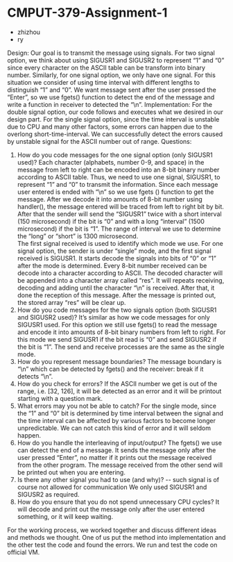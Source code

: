 # CMPUT-379-Assignment-1


<ul>
<li>zhizhou</li>
<li>ry</li>
</ul>

Design:
	Our goal is to transmit the message using signals. For two signal option, we think about using SIGUSR1 and SIGUSR2 to represent “1” and “0” since every character on the ASCII table can be transform into binary number. Similarly, for one signal option, we only have one signal. For this situation we consider of using time interval with different lengths to distinguish “1” and “0”.
	We want message sent after the user pressed the “Enter”, so we use fgets() function to detect the end of the message and write a function in receiver to detected the “\n”.
Implementation:
	For the double signal option, our code follows and executes what we desired in our design part. For the single signal option, since the time interval is unstable due to CPU and many other factors, some errors can happen due to the overlong short-time-interval. We can successfully detect the errors caused by unstable signal for the ASCII number out of range. 
Questions:
1.	How do you code messages for the one signal option (only SIGUSR1 used)?
Each character (alphabets, number 0-9, and space) in the message from left to right can be encoded into an 8-bit binary number according to ASCII table. Thus, we need to use one signal, SIGUSR1, to represent “1” and “0” to transmit the information. 
Since each message user entered is ended with “\n” so we use fgets () function to get the message. After we decode it into amounts of 8-bit number using handler(), the message entered will be traced from left to right bit by bit. After that the sender will send the “SIGUSR1” twice with a short interval (150 microsecond) if the bit is “0” and with a long “interval” (1500 microsecond) if the bit is “1”. The range of interval we use to determine the “long” or “short” is 1300 microsecond.  
The first signal received is used to identify which mode we use. For one signal option, the sender is under “single” mode, and the first signal received is SIGUSR1. It starts decode the signals into bits of “0” or “1” after the mode is determined. Every 8-bit number received can be decode into a character according to ASCII. The decoded character will be appended into a character array called “res”. It will repeats receiving, decoding and adding until the character “\n” is received. After that, it done the reception of this message. After the message is printed out, the stored array “res” will be clear up. 
2.	How do you code messages for the two signals option (both SIGUSR1 and SIGUSR2 used)?
It’s similar as how we code messages for only SIGUSR1 used. For this option we still use fgets() to read the message and encode it into amounts of 8-bit binary numbers from left to right. For this mode we send SIGUSR1 if the bit read is “0” and send SIGUSR2 if the bit is “1”.
The send and receive processes are the same as the single mode.
3.	How do you represent message boundaries?
The message boundary is “\n” which can be detected by fgets() and the receiver: break if it detects “\n”.
4.	How do you check for errors?
If the ASCII number we get is out of the range, i.e. [32, 126], it will be detected as an error and it will be printout starting with a question mark.
5.	What errors may you not be able to catch?
For the single mode, since the “1” and “0” bit is determined by time interval between the signal and the time interval can be affected by various factors to become longer unpredictable. We can not catch this kind of error and it will seldom happen.
6.	How do you handle the interleaving of input/output?
The fgets() we use can detect the end of a message. It sends the message only after the user pressed “Enter”, no matter if it prints out the message received from the other program.
The message received from the other send will be printed out when you are entering.
7.	Is there any other signal you had to use (and why)? -- such signal is of course not allowed for communication
We only used SIGUSR1 and SIGUSR2 as required.
8.	How do you ensure that you do not spend unnecessary CPU cycles?
It will decode and print out the message only after the user entered something, or it will keep waiting.


For the working process, we worked together and discuss different ideas and methods we thought. One of us put the method into implementation and the other test the code and found the errors.
We run and test the code on official VM.
